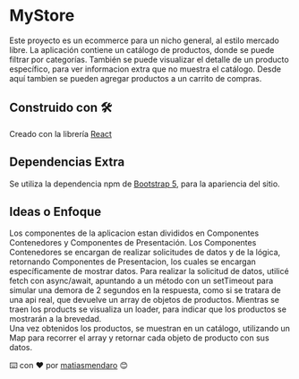 # MyStore

Este proyecto es un ecommerce para un nicho general, al estilo mercado libre. 
La aplicación contiene un catálogo de productos, donde se puede filtrar por categorías. 
También se puede visualizar el detalle de un producto específico, para ver informacion extra que no muestra el catálogo. Desde aquí tambien se pueden agregar productos a un carrito de compras.



## Construido con 🛠️

Creado con la librería [React](https://es.reactjs.org/)


## Dependencias Extra

Se utiliza la dependencia npm de [Bootstrap 5](https://getbootstrap.com/docs/5.0/getting-started/introduction/), para la apariencia del sitio. 


## Ideas o Enfoque

Los componentes de la aplicacion estan divididos en Componentes Contenedores y Componentes de Presentación. 
Los Componentes Contenedores se encargan de realizar solicitudes de datos y de la lógica, retornando Componentes de Presentacion, los cuales se encargan específicamente de mostrar datos.
Para realizar la solicitud de datos, utilicé fetch con async/await, apuntando a un método con un setTimeout para simular una demora de 2 segundos en la respuesta, como si se tratara de una api real, que devuelve un array de objetos de productos.
Mientras se traen los products se visualiza un loader, para indicar que los productos se mostrarán a la brevedad.  
Una vez obtenidos los productos, se muestran en un catálogo, utilizando un Map para recorrer el array y retornar cada objeto de producto con sus datos. 




⌨️ con ❤️ por [matiasmendaro](https://github.com/matiasmendaro) 😊